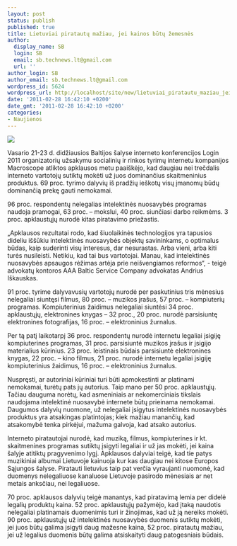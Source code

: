 ```yaml
---
layout: post
status: publish
published: true
title: Lietuviai piratautų mažiau, jei kainos būtų žemesnės
author:
  display_name: SB
  login: SB
  email: sb.technews.lt@gmail.com
  url: ''
author_login: SB
author_email: sb.technews.lt@gmail.com
wordpress_id: 5624
wordpress_url: http://localhost/site/new/lietuviai_piratautu_maziau_jei_legaliu_programu_kainos_butu_zemesnes/
date: '2011-02-28 16:42:10 +0200'
date_gmt: '2011-02-28 16:42:10 +0200'
categories:
- Naujienos
---
```

<div class="imgright"><img src="http://technews.lt/upload/istock_000003413901xsmall.jpg"  /></div>
<p>Vasario 21-23 d. didžiausios Baltijos šalyse interneto konferencijos Login 2011 organizatorių užsakymu socialinių ir rinkos tyrimų internetu kompanijos Macroscope atliktos apklausos metu paaiškėjo, kad daugiau nei trečdalis interneto vartotojų sutiktų mokėti už juos dominančius skaitmeninius produktus. 69 proc. tyrimo dalyvių iš pradžių ieškotų visų įmanomų būdų dominančią prekę gauti nemokamai.</p>
<p>96 proc. respondentų nelegalias intelektinės nuosavybės programas naudoja pramogai, 63 proc. – mokslui, 40 proc. siunčiasi darbo reikmėms. 3 proc. apklaustųjų nurodė kitas piratavimo priežastis. </p>
<p>„Apklausos rezultatai rodo, kad šiuolaikinės technologijos yra tapusios dideliu iššūkiu intelektinės nuosavybės objektų savininkams, o optimalus būdas, kaip suderinti visų interesus, dar nesurastas. Arba vieni, arba kiti turės nusileisti. Netikiu, kad tai bus vartotojai. Manau, kad intelektinės nuosavybės apsaugos rėžimas artėja prie neišvengiamos reformos“, - teigė advokatų kontoros AAA Baltic Service Company advokatas Andrius Iškauskas. </p>
<p>91 proc. tyrime dalyvavusių vartotojų nurodė per paskutinius tris mėnesius nelegaliai siuntęsi filmus, 80 proc. – muzikos įrašus, 57 proc. – kompiuterių programas. Kompiuterinius žaidimus nelegaliai siuntėsi 34 proc. apklaustųjų, elektronines knygas –  32 proc., 20 proc. nurodė parsisiuntę elektronines fotografijas, 16 proc. – elektroninius žurnalus. </p>
<p>Per tą patį laikotarpį 36 proc. respondentų nurodė internetu legaliai įsigiję kompiuterines programas, 31 proc. parsisiuntė muzikos įrašus ir įsigijo materialius kūrinius. 23 proc. leistinais būdais parsisiuntė elektronines knygas, 22 proc. – kino filmus, 21 proc. nurodė internetu legaliai įsigiję kompiuterinius žaidimus, 16 proc. – elektroninius žurnalus. </p>
<p>Nuspręsti, ar autoriniai kūriniai turi būti apmokestinti ar platinami nemokamai, turėtų pats jų autorius. Taip mano per 50 proc. apklaustųjų. Tačiau dauguma norėtų, kad asmeniniais ar nekomerciniais tikslais naudojama intelektinė nuosavybė internete būtų prieinama nemokamai. Daugumos dalyvių nuomone, už nelegaliai įsigytus intelektinės nuosavybės produktus yra atsakingas platintojas; kiek mažiau manančių, kad atsakomybė tenka pirkėjui, mažuma galvoja, kad atsako autorius. </p>
<p>Interneto piratautojai nurodė, kad muziką, filmus, kompiuterines ir kt. skaitmenines programas sutiktų įsigyti legaliai ir už jas mokėti, jei kaina šalyje atitiktų pragyvenimo lygį. Apklausos dalyviai teigė, kad tie patys muzikiniai albumai Lietuvoje kainuoja kur kas daugiau nei kitose Europos Sąjungos šalyse. Piratauti lietuvius taip pat verčia vyraujanti nuomonė, kad duomenys nelegaliuose kanaluose Lietuvoje pasirodo mėnesiais ar net metais anksčiau, nei legaliuose. </p>
<p>70 proc. apklausos dalyvių teigė manantys, kad piratavimą lemia per didelė legalių produktų kaina. 52 proc. apklaustųjų pažymėjo, kad įtaką naudotis nelegaliai platinamais duomenimis turi ir žinojimas, kad už ją nereiks mokėti. 90 proc. apklaustųjų už intelektinės nuosavybės duomenis sutiktų mokėti, jei juos būtų galima įsigyti daug mažesne kaina, 52 proc. piratautų mažiau, jei už legalius duomenis būtų galima atsiskaityti daug patogesniais būdais.</p>
